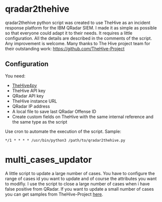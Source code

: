 # qradar2thehive
qradar2thehive python script was created to use TheHive as an incident response platform for the IBM QRadar SIEM.
I made it as simple as possible so that everyone could adapt it to their needs.
It requires a little configuration. All the details are described in the comments of the script.
Any improvement is welcome.
Many thanks to The Hive project team for their outstanding work: https://github.com/TheHive-Project
## Configuration
You need:
- [TheHive4py](https://thehive-project.org/#section_thehive4py)
- TheHive API key
- QRadar API key
- TheHive instance URL
- QRadar IP address
- A local file to save last QRadar Offense ID
- Create custom fields on TheHive with the same internal reference and the same type as the script

Use cron to automate the execution of the script.
Sample:
```
*/1 * * * * /usr/bin/python3 /path/to/qradar2thehive.py
```

# multi_cases_updator
A little script to update a large number of cases.
You have to configure the range of cases id you want to update and of course the attributes you want to modifiy.
I use the script to close a large number of cases when i have false positive from QRadar.
If you want to update a small number of cases you can get samples from TheHive-Project [here](https://github.com/TheHive-Project/TheHive4py/tree/master/samples).
